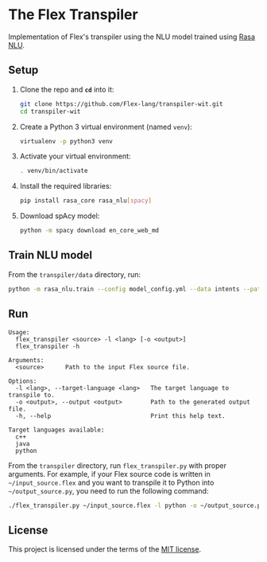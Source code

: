 # The Flex Transpiler

Implementation of Flex's transpiler using the NLU model trained using [Rasa NLU](https://github.com/RasaHQ/rasa_nlu).

## Setup

1. Clone the repo and **`cd`** into it:
   ```bash
   git clone https://github.com/Flex-lang/transpiler-wit.git
   cd transpiler-wit
   ```

1. Create a Python 3 virtual environment (named `venv`):
   ```bash
   virtualenv -p python3 venv
   ```

1. Activate your virtual environment:
   ```bash
   . venv/bin/activate
   ```

1. Install the required libraries:
   ```bash
   pip install rasa_core rasa_nlu[spacy]
   ```

1. Download spAcy model:
   ```bash
   python -m spacy download en_core_web_md
   ```

## Train NLU model

From the `transpiler/data` directory, run:

```bash
python -m rasa_nlu.train --config model_config.yml --data intents --path model
```

## Run

```
Usage:
  flex_transpiler <source> -l <lang> [-o <output>]
  flex_transpiler -h

Arguments:
  <source>      Path to the input Flex source file.

Options:
  -l <lang>, --target-language <lang>   The target language to transpile to.
  -o <output>, --output <output>        Path to the generated output file.
  -h, --help                            Print this help text.

Target languages available:
  c++
  java
  python
```

From the `transpiler` directory, run `flex_transpiler.py` with proper arguments. For example, if your Flex source code is written in `~/input_source.flex` and you want to transpile it to Python into `~/output_source.py`, you need to run the following command:
   ```bash
   ./flex_transpiler.py ~/input_source.flex -l python -o ~/output_source.py
   ```

## License

This project is licensed under the terms of the [MIT license](LICENSE).
